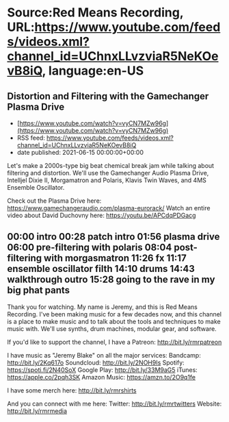 # Source:Red Means Recording, URL:https://www.youtube.com/feeds/videos.xml?channel_id=UChnxLLvzviaR5NeKOevB8iQ, language:en-US

## Distortion and Filtering with the Gamechanger Plasma Drive
 - [https://www.youtube.com/watch?v=vyCN7MZw96g](https://www.youtube.com/watch?v=vyCN7MZw96g)
 - RSS feed: https://www.youtube.com/feeds/videos.xml?channel_id=UChnxLLvzviaR5NeKOevB8iQ
 - date published: 2021-06-15 00:00:00+00:00

Let's make a 2000s-type big beat chemical break jam while talking about filtering and distortion. We'll use the Gamechanger Audio Plasma Drive, Intelljel Dixie II, Morgamatron and Polaris, Klavis Twin Waves, and 4MS Ensemble Oscillator. 

Check out the Plasma Drive here: https://www.gamechangeraudio.com/plasma-eurorack/
Watch an entire video about David Duchovny here: https://youtu.be/APCdqPDGacg

00:00 intro
00:28 patch intro
01:56 plasma drive
06:00 pre-filtering with polaris
08:04 post-filtering with morgasmatron
11:26 fx
11:17 ensemble oscillator filth
14:10 drums
14:43 walkthrough outro
15:28 going to the rave in my big phat pants
------------------------------------
Thank you for watching. My name is Jeremy, and this is Red Means Recording. I've been making music for a few decades now, and this channel is a place to make music and to talk about the tools and techniques to make music with. We'll use synths, drum machines, modular gear, and software. 

If you'd like to support the channel, I have a Patreon:  http://bit.ly/rmrpatreon

I have music as "Jeremy Blake" on all the major services: 
Bandcamp: http://bit.ly/2Kq617o
Soundcloud: http://bit.ly/2NOH9Is
Spotify: https://spoti.fi/2N40SoX
Google Play: http://bit.ly/33M9aG5
iTunes: https://apple.co/2pqh3SK
Amazon Music: https://amzn.to/2O9q1fe

I have some merch here: http://bit.ly/rmrshirts

And you can connect with me here: 
Twitter: http://bit.ly/rmrtwitters
Website: http://bit.ly/rmrmedia

